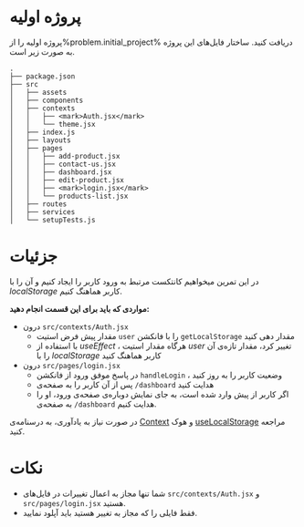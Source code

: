 # پروژه اولیه

پروژه اولیه را از%problem.initial_project% دریافت کنید. ساختار فایل‌های این پروژه به صورت زیر است.

```
.
├── package.json
├── src
│   ├── assets
│   ├── components
│   ├── contexts
│   │   ├── <mark>Auth.jsx</mark>
│   │   └── theme.jsx
│   ├── index.js
│   ├── layouts
│   ├── pages
│   │   ├── add-product.jsx
│   │   ├── contact-us.jsx
│   │   ├── dashboard.jsx
│   │   ├── edit-product.jsx
│   │   ├── <mark>login.jsx</mark>
│   │   └── products-list.jsx
│   ├── routes
│   ├── services
│   └── setupTests.js
```

# جزئیات

در این تمرین میخواهیم کانتکست مرتبط به ورود کاربر را ایجاد کنیم و آن را با _localStorage_ کاربر هماهنگ کنیم.

**مواردی که باید برای این قسمت انجام دهید:**

- درون `src/contexts/Auth.jsx`
  - مقدار پیش فرض استیت `user` را با فانکشن `getLocalStorage` مقدار دهی کنید
  - با استفاده از _useEffect_ ، هرگاه مقدار استیت _user_ تغییر کرد، مقدار تازه‌ی آن را با _localStorage_ کاربر هماهنگ کنید
- درون `src/pages/login.jsx`
  - در پاسخ موفق ورود از فانکشن `handleLogin` ، وضعیت کاربر را به روز کنید
  - پس از آن کاربر را به صفحه‌ی `/dashboard` هدایت کنید
  - اگر کاربر از پیش وارد شده است، به جای نمایش دوباره‌ی صفحه‌ی ورود، او را به صفحه‌ی `/dashboard` هدایت کنیم.

در صورت نیاز به یادآوری، به درسنامه‌ی [Context](https://quera.ir/college/8565/chapter/31130/lesson/103585/) و هوک [useLocalStorage](https://quera.ir/college/8565/chapter/31135/lesson/102712/) مراجعه کنید.

# نکات

- شما تنها مجاز به اعمال تغییرات در فایل‌‌های `src/contexts/Auth.jsx` و `src/pages/login.jsx` هستید.
- فقط فایلی را که مجاز به تغییر هستید باید آپلود نمایید.